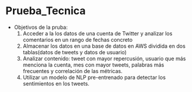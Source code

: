 # Prueba_Tecnica

 - Objetivos de la pruba:
    1. Acceder a la los datos de una cuenta de Twitter y analizar los comentarios en un rango de fechas concreto
    2. Almacenar los datos en una base de datos en AWS dividida en dos tablas(datos de tweets y datos de usuario)
    3. Analizar contenido: tweet con mayor repercusión, usuario que más menciona la cuenta, mes con mayor tweets, palabras más frecuentes y correlación de las métricas.
    4. Utilizar un modelo de NLP pre-entrenado para detectar los sentimientos en los tweets. 
